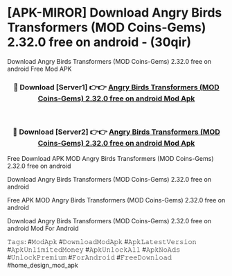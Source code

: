 # [APK-MIROR] Download Angry Birds Transformers (MOD Coins-Gems) 2.32.0 free on android - (30qir)
Download Angry Birds Transformers (MOD Coins-Gems) 2.32.0 free on android Free Mod APK

<div align="center">
<h3>🔴 Download [Server1] 👉👉 <a href="https://apk-comot.site?title=Angry_Birds_Transformers_(MOD_Coins-Gems)_2.32.0_free_on_android">Angry Birds Transformers (MOD Coins-Gems) 2.32.0 free on android Mod Apk</a></h3><br>

<h3>🔴 Download [Server2] 👉👉 <a href="https://apk-comot.site?title=Angry_Birds_Transformers_(MOD_Coins-Gems)_2.32.0_free_on_android">Angry Birds Transformers (MOD Coins-Gems) 2.32.0 free on android Mod Apk</a></h3>
</div>


Free Download APK MOD Angry Birds Transformers (MOD Coins-Gems) 2.32.0 free on android

Download Angry Birds Transformers (MOD Coins-Gems) 2.32.0 free on android 

Free APK MOD Angry Birds Transformers (MOD Coins-Gems) 2.32.0 free on android 

Download Angry Birds Transformers (MOD Coins-Gems) 2.32.0 free on android Mod For Android

𝚃𝚊𝚐𝚜: #𝙼𝚘𝚍𝙰𝚙𝚔 #𝙳𝚘𝚠𝚗𝚕𝚘𝚊𝚍𝙼𝚘𝚍𝙰𝚙𝚔 #𝙰𝚙𝚔𝙻𝚊𝚝𝚎𝚜𝚝𝚅𝚎𝚛𝚜𝚒𝚘𝚗 #𝙰𝚙𝚔𝚄𝚗𝚕𝚒𝚖𝚒𝚝𝚎𝚍𝙼𝚘𝚗𝚎𝚢 #𝙰𝚙𝚔𝚄𝚗𝚕𝚘𝚌𝚔𝙰𝚕𝚕 #𝙰𝚙𝚔𝙽𝚘𝙰𝚍𝚜 #𝚄𝚗𝚕𝚘𝚌𝚔𝙿𝚛𝚎𝚖𝚒𝚞𝚖 #𝙵𝚘𝚛𝙰𝚗𝚍𝚛𝚘𝚒𝚍 #𝙵𝚛𝚎𝚎𝙳𝚘𝚠𝚗𝚕𝚘𝚊𝚍 #home_design_mod_apk